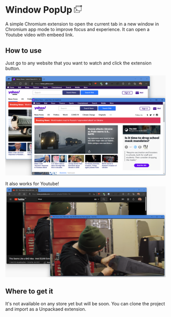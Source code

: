 # Window PopUp <img src="assets/images/icon.png" alt="Youtube PopUp icon" style="height: 25px; width:25px;"/>

A simple Chromium extension to open the current tab in a new window in Chromium app mode to improve focus and experience. It can open a Youtube video with embeed link.

## How to use

Just go to any website that you want to watch and click the extension button.

![News page with and without app mode.](assets/images/printscreen.png "Image showing a browser window in the background and in focus the browser window in app mode enabled")

It also works for Youtube!
![Image showing a usual Youtube video page.](assets/images/printscreen2.png "Image showing a Youtube video in the background and in focus a browser window with app mode enabled")

## Where to get it
It's not available on any store yet but will be soon. You can clone the project and import as a Unpackaed extension.
